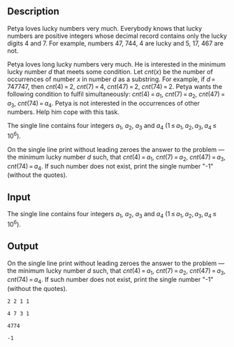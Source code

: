 ## Description

<div><p><span class="tex-font-style-underline">Petya loves lucky numbers very much. Everybody knows that lucky numbers are positive integers whose decimal record contains only the lucky digits <span class="tex-font-style-bf">4</span> and <span class="tex-font-style-bf">7</span>. For example, numbers <span class="tex-font-style-bf">47</span>, <span class="tex-font-style-bf">744</span>, <span class="tex-font-style-bf">4</span> are lucky and <span class="tex-font-style-bf">5</span>, <span class="tex-font-style-bf">17</span>, <span class="tex-font-style-bf">467</span> are not.</span></p><p>Petya loves long lucky numbers very much. He is interested in the <span class="tex-font-style-bf">minimum</span> lucky number <span class="tex-span"><i>d</i></span> that meets some condition. Let <span class="tex-span"><i>cnt</i>(<i>x</i>)</span> be the number of occurrences of number <span class="tex-span"><i>x</i></span> in number <span class="tex-span"><i>d</i></span> as a substring. For example, if <span class="tex-span"><i>d</i> = 747747</span>, then <span class="tex-span"><i>cnt</i>(4) = 2</span>, <span class="tex-span"><i>cnt</i>(7) = 4</span>, <span class="tex-span"><i>cnt</i>(47) = 2</span>, <span class="tex-span"><i>cnt</i>(74) = 2</span>. Petya wants the following condition to fulfil simultaneously: <span class="tex-span"><i>cnt</i>(4) = <i>a</i><sub class="lower-index">1</sub></span>, <span class="tex-span"><i>cnt</i>(7) = <i>a</i><sub class="lower-index">2</sub></span>, <span class="tex-span"><i>cnt</i>(47) = <i>a</i><sub class="lower-index">3</sub></span>, <span class="tex-span"><i>cnt</i>(74) = <i>a</i><sub class="lower-index">4</sub></span>. Petya is not interested in the occurrences of other numbers. Help him cope with this task.</p></div><div class="input-specification"><p>The single line contains four integers <span class="tex-span"><i>a</i><sub class="lower-index">1</sub></span>, <span class="tex-span"><i>a</i><sub class="lower-index">2</sub></span>, <span class="tex-span"><i>a</i><sub class="lower-index">3</sub></span> and <span class="tex-span"><i>a</i><sub class="lower-index">4</sub></span> (<span class="tex-span">1 ≤ <i>a</i><sub class="lower-index">1</sub>, <i>a</i><sub class="lower-index">2</sub>, <i>a</i><sub class="lower-index">3</sub>, <i>a</i><sub class="lower-index">4</sub> ≤ 10<sup class="upper-index">6</sup></span>).</p></div><div class="output-specification"><p>On the single line print without leading zeroes the answer to the problem — the minimum lucky number <span class="tex-span"><i>d</i></span> such, that <span class="tex-span"><i>cnt</i>(4) = <i>a</i><sub class="lower-index">1</sub></span>, <span class="tex-span"><i>cnt</i>(7) = <i>a</i><sub class="lower-index">2</sub></span>, <span class="tex-span"><i>cnt</i>(47) = <i>a</i><sub class="lower-index">3</sub></span>, <span class="tex-span"><i>cnt</i>(74) = <i>a</i><sub class="lower-index">4</sub></span>. If such number does not exist, print the single number "-1" (without the quotes).</p></div>

## Input

<p>The single line contains four integers <span class="tex-span"><i>a</i><sub class="lower-index">1</sub></span>, <span class="tex-span"><i>a</i><sub class="lower-index">2</sub></span>, <span class="tex-span"><i>a</i><sub class="lower-index">3</sub></span> and <span class="tex-span"><i>a</i><sub class="lower-index">4</sub></span> (<span class="tex-span">1 ≤ <i>a</i><sub class="lower-index">1</sub>, <i>a</i><sub class="lower-index">2</sub>, <i>a</i><sub class="lower-index">3</sub>, <i>a</i><sub class="lower-index">4</sub> ≤ 10<sup class="upper-index">6</sup></span>).</p>

## Output

<p>On the single line print without leading zeroes the answer to the problem — the minimum lucky number <span class="tex-span"><i>d</i></span> such, that <span class="tex-span"><i>cnt</i>(4) = <i>a</i><sub class="lower-index">1</sub></span>, <span class="tex-span"><i>cnt</i>(7) = <i>a</i><sub class="lower-index">2</sub></span>, <span class="tex-span"><i>cnt</i>(47) = <i>a</i><sub class="lower-index">3</sub></span>, <span class="tex-span"><i>cnt</i>(74) = <i>a</i><sub class="lower-index">4</sub></span>. If such number does not exist, print the single number "-1" (without the quotes).</p>





```input1
2 2 1 1

```




```input2
4 7 3 1

```




```output1
4774

```




```output2
-1

```


